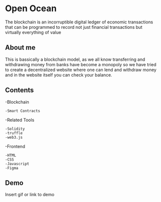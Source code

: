 # Open Ocean

The blockchain is an incorruptible digital ledger of economic transactions that can be programmed to record not just financial transactions but virtually everything of value 

## About me

This is bassically a blockchain model, as we all know transferring and withdrawing money from banks have become a monopoly so we have tried to create a decentralized website where one can lend and withdraw money and in the website itself you can check your balance.


## Contents

-Blockchain
    
    -Smart Contracts
  
  -Related Tools
    
    -Solidity
    -truffle
    -web3.js

-Frontend
    
    -HTML
    -CSS
    -Javascript
    -Figma


## Demo

Insert gif or link to demo

